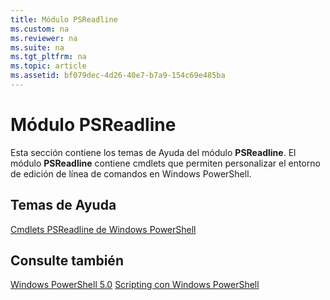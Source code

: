 ```yaml
---
title: Módulo PSReadline
ms.custom: na
ms.reviewer: na
ms.suite: na
ms.tgt_pltfrm: na
ms.topic: article
ms.assetid: bf079dec-4d26-40e7-b7a9-154c69e485ba
---
```

# Módulo PSReadline
Esta sección contiene los temas de Ayuda del módulo **PSReadline**. El módulo **PSReadline** contiene cmdlets que permiten personalizar el entorno de edición de línea de comandos en Windows PowerShell.

## Temas de Ayuda
[Cmdlets PSReadline de Windows PowerShell](https://technet.microsoft.com/en-us/library/ed48e832-95f9-4577-bf56-a7e5aa9630ba)

## Consulte también
[Windows PowerShell 5.0](Windows-PowerShell-5.0.md)
[Scripting con Windows PowerShell](../../getting-started/fundamental/Scripting-with-Windows-PowerShell.md)



<!--HONumber=May16_HO2-->


